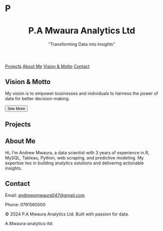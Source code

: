 # P<!DOCTYPE html>
<html lang="en">
<head>
    <meta charset="UTF-8">
    <meta name="viewport" content="width=device-width, initial-scale=1.0">
    <title>P.A Mwaura Analytics Portfolio</title>
    <link rel="stylesheet" href="styles.css">
    <script src="https://cdn.jsdelivr.net/npm/chart.js"></script>
</head>
<body>
    <header>
        <h1>P.A Mwaura Analytics Ltd</h1>
        <p class="motto">"Transforming Data into Insights"</p>
    </header>
    <nav>
        <a href="#projects">Projects</a>
        <a href="#about">About Me</a>
        <a href="#vision">Vision & Motto</a>
        <a href="#contact">Contact</a>
    </nav>
    <main>
        <section id="vision">
            <h2>Vision & Motto</h2>
            <p id="vision-text">My vision is to empower businesses and individuals to harness the power of data for better decision-making.</p>
            <button id="change-vision">See More</button>
        </section>
        <section id="projects">
            <h2>Projects</h2>
            <canvas id="dashboard" width="400" height="200"></canvas>
        </section>
        <section id="about">
            <h2>About Me</h2>
            <p>
                Hi, I'm Andrew Mwaura, a data scientist with 3 years of experience in R, MySQL, Tableau, Python, web scraping, and predictive modeling.
                My expertise lies in building analytics solutions and delivering actionable insights.
            </p>
        </section>
        <section id="contact">
            <h2>Contact</h2>
            <p>Email: <a href="mailto:andrewpmwaura047@gmail.com">andrewpmwaura047@gmail.com</a></p>
            <p>Phone: 0791560500</p>
        </section>
    </main>
    <footer>
        <p>&copy; 2024 P.A Mwaura Analytics Ltd. Built with passion for data.</p>
    </footer>
    <script src="script.js"></script>
</body>
</html>A.Mwaura-analytics-ltd 

